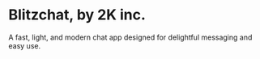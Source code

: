 # Blitzchat, by 2K inc.

A fast, light, and modern chat app designed for delightful messaging and easy use.